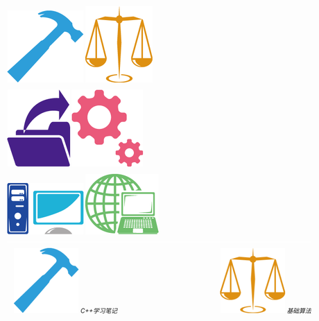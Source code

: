 ![C++学习笔记](/s_ico/cpp.png)            ![基础算法](/s_ico/al.png)

![操作系统](/s_ico/sys.png)              ![Py和人工智能基础](/s_ico/py.png)

![数据库](/s_ico/data.png)                ![网络基础](/s_ico/net.png)


<div style="width:700px;border:1px solid white">
<p style="float:left">
　<img src="/s_ico/cpp.png" alt="Sample"  width="150" height="150">
   <em>C++学习笔记</em>
</p>

<p style="float:right">
　<img src="/s_ico/al.png" alt="Sample"  width="150" height="150">
   <em>基础算法</em>
</p>
</div>





